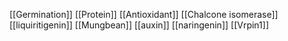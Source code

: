 [[Germination]]
[[Protein]]
[[Antioxidant]]
[[Chalcone isomerase]]
[[liquiritigenin]]
[[Mungbean]]
[[auxin]]
[[naringenin]]
[[Vrpin1]]
